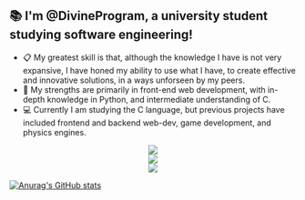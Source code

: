 ## 📚 I'm @DivineProgram, a university student studying software engineering!

- 📋 My greatest skill is that, although the knowledge I have is not very expansive, I have honed my ability to use what I have, to create effective and innovative solutions, in a ways unforseen by my peers.
- 🌱 My strengths are primarily in front-end web development, with in-depth knowledge in Python, and intermediate understanding of C.
- 💻 Currently I am studying the C language, but previous projects have included frontend and backend web-dev, game development, and physics engines.

<p align="center">
  <a href="https://skillicons.dev">
    <img src="https://skillicons.dev/icons?i=py,flask,django,sqlite"/><br/>
    <img src="https://skillicons.dev/icons?i=css,html,js"/><br/>
    <img src="https://skillicons.dev/icons?i=c,haskell"/>
  </a>
</p>

[![Anurag's GitHub stats](https://github-readme-stats.vercel.app/api?username=DivineProgram&theme=tokyonight)](https://github.com/DivineProgram/github-readme-stats)
